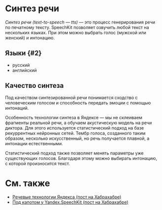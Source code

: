 # Синтез речи

_Синтез речи (text-to-speech — tts)_ — это процесс генерирования речи по печатному тексту. SpeechKit позволяет озвучить любой текст на нескольких языках. При этом можно выбрать голос (мужской или женский) и интонацию.

## Языки {#2}

- русский
- английский


## Качество синтеза

Под качеством синтезированной речи понимается сходство с человеческим голосом и способность передать эмоции с помощью интонаций.

Особенность технологии синтеза в Яндексе — мы не склеиваем фрагменты реальной речи, а обучаем акустическую модель на речи диктора. Для этого используется статистический подход на базе рекуррентных нейронных сетей. Тембр голоса, созданного таким образом, несколько искусственный, но речь получается плавной, а интонации естественными.

Статистический подход также позволяет менять параметры уже существующих голосов. Благодаря этому можно выбирать интонацию, с которой произносится текст.

# См. также
- [Речевые технологии Яндекса (пост на Хабрахабре)](https://habrahabr.ru/company/yandex/blog/243813/)
- [Под капотом у Yandex.SpeechKit (пост на Хабрахабре)](https://habrahabr.ru/company/yandex/blog/198556/)
